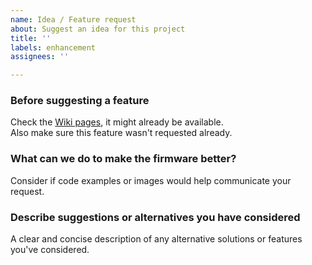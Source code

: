 ```yaml
---
name: Idea / Feature request
about: Suggest an idea for this project
title: ''
labels: enhancement
assignees: ''

---
```


### Before suggesting a feature
Check the [Wiki pages](https://github.com/EFeru/hoverboard-firmware-hack-FOC/wiki), it might already be available.<br>
Also make sure this feature wasn't requested already.

### What can we do to make the firmware better?
Consider if code examples or images would help communicate your request.

### Describe suggestions or alternatives you have considered
A clear and concise description of any alternative solutions or features you've considered.
